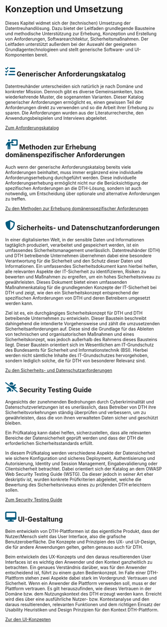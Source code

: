 # Konzeption und Umsetzung
Dieses Kapitel widmet sich der (technischen) Umsetzung der Datentreuhandlösung. Dazu bietet der Leitfaden grundlegende Bausteine und methodische Unterstützung zur Erhebung, Konzeption und Erstellung von Anforderungen, Softwarearchitektur, Sicherheitsmaßnahmen. Der Leitfaden unterstützt außerdem bei der Auswahl der geeigneten Grundlagentechnologieen und stellt generische Software- und UI-Komponenten bereit.

## ![](../assets/images/list-check.svg) Generischer Anforderungskatalog
Datentreuhänder unterscheiden sich natürlich je nach Domäne und konkreter Mission. Dennoch gibt es diverse Gemeinsamkeiten, bzw. wiederkehrende Muster, die sogenannten Varianten. Dieser Katalog generischer Anforderungen ermöglicht es, einen gewissen Teil der Anforderungen direkt zu verwenden und so die Arbeit ihrer Erhebung zu sparen. Die Anforderungen wurden aus der Literaturrecherche, den Anwendungsbeispielen und Interviews abgeleitet.

[Zum Anforderungskatalog](<Generischer Anforderungskatalog>)

## ![](../assets/images/person-chalkboard.svg) Methoden zur Erhebung domänenspezifischer Anforderungen
Auch wenn der generische Anforderungskatalog bereits viele Anforderungen beinhaltet, muss immer ergänzend eine individuelle Anforderungserhebung durchgeführt werden.  Diese individuelle Anforderungserhebung ermöglicht nicht nur die Berücksichtigung der spezifischen Anforderungen an die DTH-Lösung, sondern ist auch notwendig, um Entscheidung über optionale und alternative Anforderungen zu treffen.

[Zu den Methoden zur Erhebung domänenspezifischer Anforderungen](<Methoden zur Erhebung domänenspezifischer Anforderungen>)

## ![](../assets/images/shield-halved.svg) Sicherheits- und Datenschutzanforderungen
In einer digitalisierten Welt, in der sensible Daten und Informationen tagtäglich produziert, verarbeitet und gespeichert werden, ist ein umfassendes Sicherheitsmanagement unerlässlich. Datentreuhänder (DTH) und DTH betreibende Unternehmen übernehmen dabei eine besondere Verantwortung für die Sicherheit und den Schutz dieser Daten und Informationen. Ein umfassendes Sicherheitsdokument kann hierbei helfen, alle relevanten Aspekte der IT-Sicherheit zu identifizieren, Risiken zu bewerten und Maßnahmen zu ergreifen, um ein hohes Sicherheitsniveau zu gewährleisten. Dieses Dokument bietet einen umfassenden Maßnahmenkatalog für die grundlegenden Konzepte der IT-Sicherheit bei DTH und zeigt, wie den ein Sicherheitskonzept entsprechend der spezifischen Anforderungen von DTH und deren Betreibern umgesetzt werden kann.

Ziel ist es, ein durchgängiges Sicherheitskonzept für DTH und DTH betreibende Unternehmen zu entwickeln. Dieser Baustein beschreibt dahingehend die intendierte Vorgehensweise und zählt die umzusetzenden Sicherheitsanforderungen auf. Diese sind die Grundlage für das Ableiten von technischen und organisatorischen Maßnahmen und eines Sicherheitskonzept, was jedoch außerhalb des Rahmens dieses Bausteins liegt. Dieser Baustein orientiert sich im Wesentlichen am IT-Grundschutz des Bundesamts für Sicherheit und Informationstechnik (BSI). Hierbei werden nicht sämtliche Inhalte des IT-Grundschutzes hervorgehoben, sondern lediglich solche, die für DTH von besonderer Relevanz sind. 

[Zu den Sicherheits- und Datenschutzanforderungen](<Sicherheits- und Datenschutzanforderungen>)

## ![](../assets/images/bug-slash.svg) Security Testing Guide
Angesichts der zunehmenden Bedrohungen durch Cyberkriminalität und Datenschutzverletzungen ist es unerlässlich, dass Betreiber von DTH ihre Sicherheitsvorkehrungen ständig überprüfen und verbessern, um zu gewährleisten, dass die von ihnen verwalteten Daten sicher und geschützt bleiben.

Ein Prüfkatalog kann dabei helfen, sicherzustellen, dass alle relevanten Bereiche der Datensicherheit geprüft werden und dass der DTH die erforderlichen Sicherheitsstandards erfüllt.

In diesem Prüfkatalog werden verschiedene Aspekte der Datensicherheit wie sichere Konfiguration und sicheres Deployment, Authentisierung und Autorisierung, Identity und Session Management, Eingabevalidierung oder Clientsicherheit betrachtet. Dabei orientiert sich der Katalog an dem OWASP Web Security Testing Guide (WSTG). Da dieser jedoch in seiner Art eher deskriptiv ist, wurden konkrete Prüfkriterien abgeleitet, welche die Bewertung des Sicherheitsniveaus eines zu prüfenden DTH erleichtern sollen.

[Zum Security Testing Guide](<Security Testing Guide>)

## ![](../assets/images/desktop.svg) UI-Gestaltung
Beim entwickeln von DTH-Plattformen ist das eigentliche Produkt, dass der Nutzer/Mensch sieht das User Interface, also die grafische Benutzeroberfläche. Die Konzepte und Prinzipien des UX- und UI-Design, die für andere Anwendungen gelten, gelten genauso auch für DTH.

Beim entwickeln des UX-Konzepts und den daraus resultierenden User Interfaces ist es wichtig den Anwender und den Kontext ganzheitlich zu betrachten. Ein genaues Verständnis darüber, was für den Anwender entscheidend ist, führt zu einem guten Bedienkonzept. Im Falle einer DTH-Plattform stehen zwei Aspekte dabei stark im Vordergrund: Vertrauen und Sicherheit. Wenn ein Anwender die Plattform verwenden soll, muss er der Plattform vertrauen. Es gilt herauszufinden, wie dieses Vertrauen in der Domäne bzw. dem Nutzungskontext des DTH erzeugt werden kann. Erreicht wird dies über eine ausführliche Nutzer- bzw. Kontextanalyse und den daraus resultierenden, relevanten Funktionen und dem richtigen Einsatz der Usability Heuristiken und Design Prinzipien für den Kontext DTH-Plattform.

[Zur den UI-Konzepten](<UI-Gestaltung>)